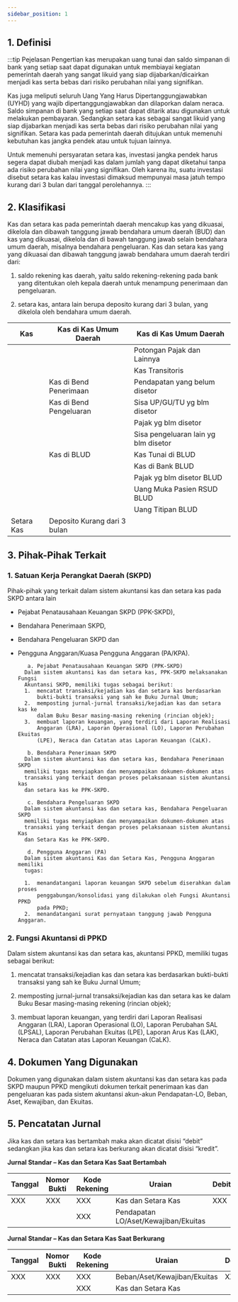 ```yaml
--- 
sidebar_position: 1 
---
```


## 1. Definisi 
:::tip Pejelasan
Pengertian kas merupakan uang tunai dan saldo simpanan di bank yang
setiap saat dapat digunakan untuk membiayai kegiatan pemerintah daerah
yang sangat likuid yang siap dijabarkan/dicairkan menjadi kas serta
bebas dari risiko perubahan nilai yang signifikan.

Kas juga meliputi seluruh Uang Yang Harus Dipertanggungjawabkan (UYHD)
yang wajib dipertanggungjawabkan dan dilaporkan dalam neraca. Saldo
simpanan di bank yang setiap saat dapat ditarik atau digunakan untuk
melakukan pembayaran. Sedangkan setara kas sebagai sangat likuid yang
siap dijabarkan menjadi kas serta bebas dari risiko perubahan nilai yang
signifikan. Setara kas pada pemerintah daerah ditujukan untuk memenuhi
kebutuhan kas jangka pendek atau untuk tujuan lainnya.

Untuk memenuhi persyaratan setara kas, investasi jangka pendek harus
segera dapat diubah menjadi kas dalam jumlah yang dapat diketahui tanpa
ada risiko perubahan nilai yang signifikan. Oleh karena itu, suatu
investasi disebut setara kas kalau investasi dimaksud mempunyai masa
jatuh tempo kurang dari 3 bulan dari tanggal perolehannya.
:::

## 2. Klasifikasi

Kas dan setara kas pada pemerintah daerah mencakup kas yang dikuasai,
dikelola dan dibawah tanggung jawab bendahara umum daerah (BUD) dan kas
yang dikuasai, dikelola dan di bawah tanggung jawab selain bendahara
umum daerah, misalnya bendahara pengeluaran. Kas dan setara kas yang
yang dikuasai dan dibawah tanggung jawab bendahara umum daerah terdiri
dari:

1.  saldo rekening kas daerah, yaitu saldo rekening-rekening pada bank
    yang ditentukan oleh kepala daerah untuk menampung penerimaan dan
    pengeluaran.

2.  setara kas, antara lain berupa deposito kurang dari 3 bulan, yang
    dikelola oleh bendahara umum daerah.


| Kas        | Kas di Kas Umum Daerah       | Kas di Kas Umum Daerah               |
|------------|--------------------------|-----------------------------------|
|            |                              | Potongan Pajak dan Lainnya           |
|            |                              | Kas Transitoris                      |
|            | Kas di Bend Penerimaan       | Pendapatan yang belum disetor        |
|            | Kas di Bend Pengeluaran      | Sisa UP/GU/TU yg blm disetor         |
|            |                              | Pajak yg blm disetor                 |
|            |                              | Sisa pengeluaran lain yg blm disetor |
|            | Kas di BLUD                  | Kas Tunai di BLUD                    |
|            |                              | Kas di Bank BLUD                     |
|            |                              | Pajak yg blm disetor BLUD            |
|            |                              | Uang Muka Pasien RSUD BLUD           |
|            |                              | Uang Titipan BLUD                    |
| Setara Kas | Deposito Kurang dari 3 bulan |                                      |

## 3. Pihak-Pihak Terkait

### 1. Satuan Kerja Perangkat Daerah (SKPD)

Pihak-pihak yang terkait dalam sistem akuntansi kas dan setara kas pada
SKPD antara lain

- Pejabat Penatausahaan Keuangan SKPD (PPK-SKPD),

- Bendahara Penerimaan SKPD,

- Bendahara Pengeluaran SKPD dan

- Pengguna Anggaran/Kuasa Pengguna Anggaran (PA/KPA).

         a. Pejabat Penatausahaan Keuangan SKPD (PPK-SKPD)
        Dalam sistem akuntansi kas dan setara kas, PPK-SKPD melaksanakan Fungsi
        Akuntansi SKPD, memiliki tugas sebagai berikut:
        1.  mencatat transaksi/kejadian kas dan setara kas berdasarkan
            bukti-bukti transaksi yang sah ke Buku Jurnal Umum;
        2.  memposting jurnal-jurnal transaksi/kejadian kas dan setara kas ke
            dalam Buku Besar masing-masing rekening (rincian objek);
        3.  membuat laporan keuangan, yang terdiri dari Laporan Realisasi
            Anggaran (LRA), Laporan Operasional (LO), Laporan Perubahan Ekuitas
            (LPE), Neraca dan Catatan atas Laporan Keuangan (CaLK).

         b. Bendahara Penerimaan SKPD
        Dalam sistem akuntansi kas dan setara kas, Bendahara Penerimaan SKPD
        memiliki tugas menyiapkan dan menyampaikan dokumen-dokumen atas
        transaksi yang terkait dengan proses pelaksanaan sistem akuntansi kas
        dan setara kas ke PPK-SKPD.

         c. Bendahara Pengeluaran SKPD
        Dalam sistem akuntansi kas dan setara kas, Bendahara Pengeluaran SKPD
        memiliki tugas menyiapkan dan menyampaikan dokumen-dokumen atas
        transaksi yang terkait dengan proses pelaksanaan sistem akuntansi Kas
        dan Setara Kas ke PPK-SKPD.

         d. Pengguna Anggaran (PA) 
        Dalam sistem akuntansi Kas dan Setara Kas, Pengguna Anggaran memiliki
        tugas:

        1.  menandatangani laporan keuangan SKPD sebelum diserahkan dalam proses
            penggabungan/konsolidasi yang dilakukan oleh Fungsi Akuntansi PPKD
            pada PPKD;
        2.  menandatangani surat pernyataan tanggung jawab Pengguna Anggaran.

### 2. Fungsi Akuntansi di PPKD 

Dalam sistem akuntansi kas dan setara kas, akuntansi PPKD, memiliki
tugas sebagai berikut:

1.  mencatat transaksi/kejadian kas dan setara kas berdasarkan
    bukti-bukti transaksi yang sah ke Buku Jurnal Umum;

2.  memposting jurnal-jurnal transaksi/kejadian kas dan setara kas ke
    dalam Buku Besar masing-masing rekening (rincian objek);

3.  membuat laporan keuangan, yang terdiri dari Laporan Realisasi
    Anggaran (LRA), Laporan Operasional (LO), Laporan Perubahan SAL
    (LPSAL), Laporan Perubahan Ekuitas (LPE), Laporan Arus Kas (LAK),
    Neraca dan Catatan atas Laporan Keuangan (CaLK).

## 4. Dokumen Yang Digunakan 

Dokumen yang digunakan dalam sistem akuntansi kas dan setara kas pada
SKPD maupun PPKD mengikuti dokumen terkait penerimaan kas dan
pengeluaran kas pada sistem akuntansi akun-akun Pendapatan-LO, Beban,
Aset, Kewajiban, dan Ekuitas.

## 5. Pencatatan Jurnal

Jika kas dan setara kas bertambah maka akan dicatat disisi “debit”
sedangkan jika kas dan setara kas berkurang akan dicatat disisi
“kredit”.

**Jurnal Standar – Kas dan Setara Kas Saat Bertambah**

| Tanggal | Nomor Bukti | Kode Rekening | Uraian                               | Debit | Kredit |
|----------|----------|-----------|---------------------------|--------|--------|
| XXX     | XXX         | XXX           | Kas dan Setara Kas                   | XXX   |        |
|         |             | XXX           | Pendapatan LO/Aset/Kewajiban/Ekuitas |       | XXX    |

**Jurnal Standar – Kas dan Setara Kas Saat Berkurang**

| Tanggal | Nomor Bukti | Kode Rekening | Uraian                       | Debit | Kredit |
|----------|----------|-----------|---------------------------|--------|--------|
| XXX     | XXX         | XXX           | Beban/Aset/Kewajiban/Ekuitas | XXX   |        |
|         |             | XXX           | Kas dan Setara Kas           |       | XXX    |
